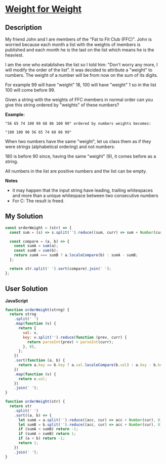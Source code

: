 # [Weight for Weight](https://www.codewars.com/kata/55c6126177c9441a570000cc)

## Description

My friend John and I are members of the "Fat to Fit Club (FFC)". John is worried because each month a list with the weights of members is published and each month he is the last on the list which means he is the heaviest.

I am the one who establishes the list so I told him: "Don't worry any more, I will modify the order of the list". It was decided to attribute a "weight" to numbers. The weight of a number will be from now on the sum of its digits.

For example 99 will have "weight" 18, 100 will have "weight" 1 so in the list 100 will come before 99.

Given a string with the weights of FFC members in normal order can you give this string ordered by "weights" of these numbers?

**Example:**

```
"56 65 74 100 99 68 86 180 90" ordered by numbers weights becomes:

"100 180 90 56 65 74 68 86 99"
```

When two numbers have the same "weight", let us class them as if they were strings (alphabetical ordering) and not numbers:

180 is before 90 since, having the same "weight" (9), it comes before as a string.

All numbers in the list are positive numbers and the list can be empty.

**Notes**

- it may happen that the input string have leading, trailing whitespaces and more than a unique whitespace between two consecutive numbers
- For C: The result is freed.

## My Solution

```js
const orderWeight = (str) => {
  const sum = (s) => s.split('').reduce((sum, curr) => sum + Number(curr), 0);

  const compare = (a, b) => {
    const sumA = sum(a);
    const sumB = sum(b);
    return sumA === sumB ? a.localeCompare(b) : sumA - sumB;
  };

  return str.split(' ').sort(compare).join(' ');
};
```

## User Solution

**JavaScript**

```js
function orderWeight(strng) {
  return strng
    .split(' ')
    .map(function (v) {
      return {
        val: v,
        key: v.split('').reduce(function (prev, curr) {
          return parseInt(prev) + parseInt(curr);
        }, 0),
      };
    })
    .sort(function (a, b) {
      return a.key == b.key ? a.val.localeCompare(b.val) : a.key - b.key;
    })
    .map(function (v) {
      return v.val;
    })
    .join(' ');
}
```

```js
function orderWeight(str) {
  return str
    .split(' ')
    .sort((a, b) => {
      let sumA = a.split('').reduce((acc, cur) => acc + Number(cur), 0);
      let sumB = b.split('').reduce((acc, cur) => acc + Number(cur), 0);
      if (sumA < sumB) return -1;
      if (sumA > sumB) return 1;
      if (a < b) return -1;
      return 1;
    })
    .join(' ');
}
```
